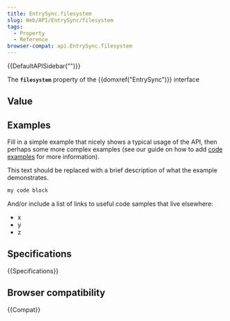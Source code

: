 ```yaml
---
title: EntrySync.filesystem
slug: Web/API/EntrySync/filesystem
tags:
  - Property
  - Reference
browser-compat: api.EntrySync.filesystem
---
```

{{DefaultAPISidebar("")}}

The **`filesystem`** property of the {{domxref("EntrySync")}} interface 

## Value



## Examples

Fill in a simple example that nicely shows a typical usage of the API, then perhaps some more complex examples (see our guide on how to add [code examples](/en-US/docs/MDN/Contribute/Structures/Code_examples) for more information).

This text should be replaced with a brief description of what the example demonstrates.

```js
my code block
```

And/or include a list of links to useful code samples that live elsewhere:

*   x
*   y
*   z

## Specifications

{{Specifications}}

## Browser compatibility

{{Compat}}


